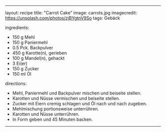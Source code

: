 ---

layout: recipe
title:  "Carrot Cake"
image: carrots.jpg
imagecredit: https://unsplash.com/photos/zjBYgtnV9So
tags: Gebäck

ingredients:
- 150 g Mehl
- 150 g Paniermehl
- 0.5 Pck. Backpulver
- 450 g Karotte(n), gerieben
- 100 g Mandel(n), gehackt
- 3 Ei(er)
- 150 g Zucker
- 150 ml Öl

directions:
- Mehl, Paniermehl und Backpulver mischen und beiseite stellen.
- Karotten und Nüsse vermischen und beiseite stellen.
- Zucker mit Eiern cremig schlagen und Öl nach und nach zugeben.
- Mehlmischung portionsweise unterrühren.
- Karotten und Nüsse unterrühren.
- In Form geben und 45 Minuten backen.

---